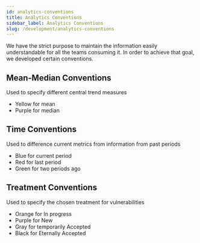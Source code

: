 ```yaml
---
id: analytics-conventions
title: Analytics Conventions
sidebar_label: Analytics Conventions
slug: /development/analytics-conventions
---
```


We have the strict purpose
to maintain the information
easily understandable for
all the teams consuming  it.
In order to achieve that goal,
we developed certain conventions.

## Mean-Median Conventions
Used to specify different
central trend measures

- Yellow for mean
- Purple for median

## Time Conventions
Used to difference current metrics
from information from past periods

- Blue for current period
- Red for last period
- Green for two periods ago

## Treatment Conventions
Used to specify
the chosen treatment
for vulnerabilities

- Orange for In progress
- Purple for New
- Gray for temporarily Accepted
- Black for Eternally Accepted
